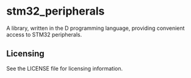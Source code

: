 stm32_peripherals
=================

A library, written in the D programming language, providing convenient access to STM32 peripherals.

Licensing
---------
See the LICENSE file for licensing information.
